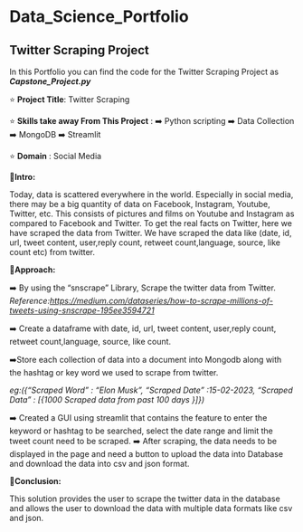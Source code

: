 # Data_Science_Portfolio

## Twitter Scraping Project

In this Portfolio you can find the code for the Twitter Scraping Project as ***Capstone_Project.py***

:star: **Project Title**: Twitter Scraping

:star: **Skills take away From This Project** : 
        :arrow_right: Python scripting
        :arrow_right: Data Collection
        :arrow_right: MongoDB
        :arrow_right: Streamlit
                                                

:star: **Domain** : Social Media

:star2:**Intro:**


  Today, data is scattered everywhere in the world. 
  Especially in social media, there may be a big quantity of data on Facebook, Instagram, Youtube, Twitter, etc. 
  This consists of pictures and films on Youtube and Instagram as compared to Facebook and Twitter. 
  To get the real facts on Twitter, here we have scraped the data from Twitter. 
  We have scraped the data like (date, id, url, tweet content, user,reply count, retweet count,language, source, like count etc) from twitter.
  

:star2:**Approach:**

:arrow_right:  By using the “snscrape” Library, Scrape the twitter data from Twitter. 
  *Reference:https://medium.com/dataseries/how-to-scrape-millions-of-tweets-using-snscrape-195ee3594721*
  
:arrow_right: Create a dataframe with date, id, url, tweet content, user,reply count, retweet count,language, source, like count.
  
:arrow_right:Store each collection of data into a document into Mongodb along with the hashtag or key word we used to scrape from twitter. 
  
  *eg:({“Scraped Word”            : “Elon Musk”,
        “Scraped Date”             :15-02-2023,
        “Scraped Data”             : [{1000  Scraped data from past 100 days }]})*
        
:arrow_right:  Created a GUI using streamlit that contains the feature to enter the keyword or hashtag to be searched, select the date range and limit the tweet count need to be scraped. 
:arrow_right:  After scraping, the data needs to be displayed in the page and need a button to upload the data into Database and download the data into csv and json format.

:star2:**Conclusion:**


  This solution provides the user to scrape the twitter data in the database and allows the user to download the data with multiple data formats like csv and json.


